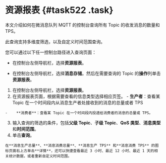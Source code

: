 # 资源报表 {#task522 .task}

本文介绍如何在微消息队列 MQTT 的控制台查询所有 Topic 的收发消息的数量和 TPS。

此查询支持多维度筛选，以及自定义时间范围查询。

您可以通过以下任一控制台路径进入查询页面：

-   在控制台左侧导航栏，选择**资源报表**。

-   在控制台左侧导航栏，选择**消息存储**。然后在需要查询的 Topic 的**操作**列单击**资源报表**。


1.   在控制台左侧导航栏，选择**资源报表**。 
2.   在资源报表页面，根据需要查看的信息类型选择相应页签。 
    -    **生产者**：查看某 Topic 在一个时间段内从消息生产者处接收到的消息的总量或者 TPS

    -    **消费者**：查看某 Topic 在一个时间段内投递给消费者的消息的总量或 TPS。

3.   输入查询的筛选的条件，包括**父级 Topic**、**子级 Topic**、**QoS 类型**、**消息类型**和**时间范围**。 
4.   单击**查询**。 

    在**消息生产总量**、**消息消费总量**、**消息生产 TPS** 和**消息消费 TPS** 的图标页面右上方单击**详情**，还可以快捷查看最近 3 小时、最近 12 小时、最近 1 天的相关统计数据，或者重新自定义时间范围。



